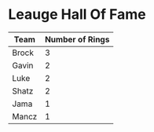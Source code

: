 # Leauge Hall Of Fame

Team|Number of Rings
----|---------------
Brock|3
Gavin|2
Luke |2
Shatz|2
Jama |1
Mancz|1
